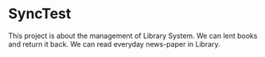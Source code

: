 # SyncTest
This project is about the management of Library System. We can lent books and return it back.
We can read everyday news-paper in Library.
